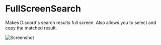 # FullScreenSearch
Makes Discord's search results full screen. Also allows you to select and copy the matched result.

![Screenshot](https://puu.sh/ACYQ1/7ad9378f7b.png)
